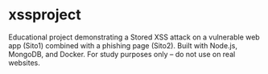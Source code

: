 # xssproject
Educational project demonstrating a Stored XSS attack on a vulnerable web app (Sito1) combined with a phishing page (Sito2). Built with Node.js, MongoDB, and Docker. For study purposes only – do not use on real websites.
